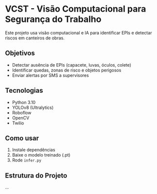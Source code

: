 # VCST - Visão Computacional para Segurança do Trabalho

Este projeto usa visão computacional e IA para identificar EPIs e detectar riscos em canteiros de obras.

## Objetivos
- Detectar ausência de EPIs (capacete, luvas, óculos, colete)
- Identificar quedas, zonas de risco e objetos perigosos
- Enviar alertas por SMS a supervisores

## Tecnologias
- Python 3.10
- YOLOv8 (Ultralytics)
- Roboflow
- OpenCV
- Twilio

## Como usar
1. Instale dependências
2. Baixe o modelo treinado (.pt)
3. Rode `infer.py`

## Estrutura do Projeto
...
